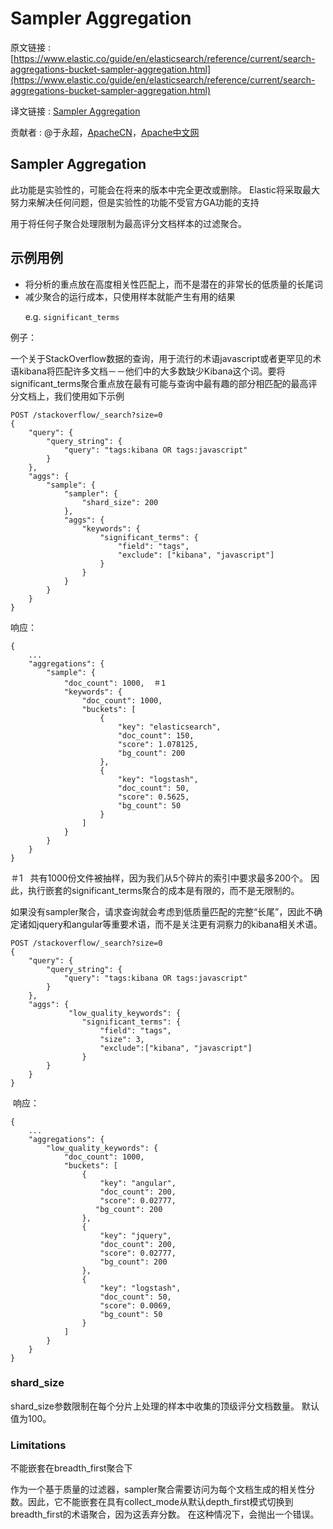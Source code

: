 # Sampler Aggregation

原文链接 : [https://www.elastic.co/guide/en/elasticsearch/reference/current/search-aggregations-bucket-sampler-aggregation.html](https://www.elastic.co/guide/en/elasticsearch/reference/current/search-aggregations-bucket-sampler-aggregation.html)

译文链接 : [Sampler Aggregation](http://apache.wiki/display/Elasticsearch/Sampler+Aggregation)

贡献者 : @于永超，[ApacheCN](/display/~apachecn)，[Apache中文网](/display/~apachechina)

## Sampler Aggregation

此功能是实验性的，可能会在将来的版本中完全更改或删除。 Elastic将采取最大努力来解决任何问题，但是实验性的功能不受官方GA功能的支持

用于将任何子聚合处理限制为最高评分文档样本的过滤聚合。

## 示例用例

*   将分析的重点放在高度相关性匹配上，而不是潜在的非常长的低质量的长尾词
*   减少聚合的运行成本，只使用样本就能产生有用的结果

      e.g. `significant_terms`

例子：

一个关于StackOverflow数据的查询，用于流行的术语javascript或者更罕见的术语kibana将匹配许多文档－－他们中的大多数缺少Kibana这个词。要将significant_terms聚合重点放在最有可能与查询中最有趣的部分相匹配的最高评分文档上，我们使用如下示例

```
POST /stackoverflow/_search?size=0
{
    "query": {
        "query_string": {
            "query": "tags:kibana OR tags:javascript"
        }
    },
    "aggs": {
        "sample": {
            "sampler": {
                "shard_size": 200
            },
            "aggs": {
                "keywords": {
                    "significant_terms": {
                        "field": "tags",
                        "exclude": ["kibana", "javascript"]
                    }
                }
            }
        }
    }
}
```

响应：

```
{
    ...
    "aggregations": {
        "sample": {
            "doc_count": 1000,  ＃1
            "keywords": {
                "doc_count": 1000,
                "buckets": [
                    {
                        "key": "elasticsearch",
                        "doc_count": 150,
                        "score": 1.078125,
                        "bg_count": 200
                    },
                    {
                        "key": "logstash",
                        "doc_count": 50,
                        "score": 0.5625,
                        "bg_count": 50
                    }
                ]
            }
        }
    }
}
```

＃1   共有1000份文件被抽样，因为我们从5个碎片的索引中要求最多200个。 因此，执行嵌套的significant_terms聚合的成本是有限的，而不是无限制的。

如果没有sampler聚合，请求查询就会考虑到低质量匹配的完整“长尾”，因此不确定诸如jquery和angular等重要术语，而不是关注更有洞察力的kibana相关术语。

```
POST /stackoverflow/_search?size=0
{
    "query": {
        "query_string": {
            "query": "tags:kibana OR tags:javascript"
        }
    },
    "aggs": {
             "low_quality_keywords": {
                "significant_terms": {
                    "field": "tags",
                    "size": 3,
                    "exclude":["kibana", "javascript"]
                }
        }
    }
}
```

 响应：

```
{
    ...
    "aggregations": {
        "low_quality_keywords": {
            "doc_count": 1000,
            "buckets": [
                {
                    "key": "angular",
                    "doc_count": 200,
                    "score": 0.02777,
                   "bg_count": 200
                },
                {
                    "key": "jquery",
                    "doc_count": 200,
                    "score": 0.02777,
                    "bg_count": 200
                },
                {
                    "key": "logstash",
                    "doc_count": 50,
                    "score": 0.0069,
                    "bg_count": 50
                }
            ]
        }
    }
}
```

### shard_size

shard_size参数限制在每个分片上处理的样本中收集的顶级评分文档数量。 默认值为100。

### Limitations

不能嵌套在breadth_first聚合下

作为一个基于质量的过滤器，sampler聚合需要访问为每个文档生成的相关性分数。因此，它不能嵌套在具有collect_mode从默认depth_first模式切换到breadth_first的术语聚合，因为这丢弃分数。 在这种情况下，会抛出一个错误。